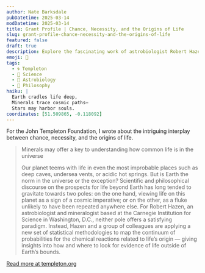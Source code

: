 ```yaml
---
author: Nate Barksdale
pubDatetime: 2025-03-14
modDatetime: 2025-03-14
title: Grant Profile | Chance, Necessity, and the Origins of Life
slug: grant-profile-chance-necessity-and-the-origins-of-life
featured: false
draft: true
description: Explore the fascinating work of astrobiologist Robert Hazen as he uses new statistical methods to assess the likelihood of life beyond Earth.
emoji: 🌌
tags:
  - 🌀 Templeton
  - 🔭 Science
  - 🌌 Astrobiology
  - 🧠 Philosophy
haiku: |
  Earth cradles life deep,  
  Minerals trace cosmic paths—  
  Stars may harbor souls.
coordinates: [51.509865, -0.118092]
---
```


For the John Templeton Foundation, I wrote about the intriguing interplay between chance, necessity, and the origins of life.

> Minerals may offer a key to understanding how common life is in the universe
>
> Our planet teems with life in even the most improbable places such as deep caves, undersea vents, or acidic hot springs. But is Earth the norm in the universe or the exception? Scientific and philosophical discourse on the prospects for life beyond Earth has long tended to gravitate towards two poles: on the one hand, viewing life on this planet as a sign of a cosmic imperative; or on the other, as a fluke unlikely to have been repeated anywhere else. For Robert Hazen, an astrobiologist and mineralogist based at the Carnegie Institution for Science in Washington, D.C., neither pole offers a satisfying paradigm. Instead, Hazen and a group of colleagues are applying a new set of statistical methodologies to map the continuum of probabilities for the chemical reactions related to life’s origin — giving insights into how and where to look for evidence of life outside of Earth’s bounds.

[Read more at templeton.org](https://www.templeton.org/grant/chance-necessity-and-the-origins-of-life)
